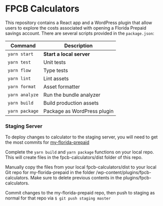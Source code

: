 # FPCB Calculators

This repository contains a React app and a WordPress plugin that allow users to explore the costs associated with opening a Florida Prepaid savings account. There are several scripts provided in the `package.json`:

| Command        | Description                 |
| -------------- | --------------------------- |
| `yarn start`   | **Start a local server**    |
| `yarn test`    | Unit tests                  |
| `yarn flow`    | Type tests                  |
| `yarn lint`    | Lint assets                 |
| `yarn format`  | Asset formatter             |
| `yarn analyze` | Run the bundle analyzer     |
| `yarn build`   | Build production assets     |
| `yarn package` | Package as WordPress plugin |

### Staging Server

To deploy changes to calculator to the staging server, you will need to get the most commits for [my-florida-prepaid](https://github.com/sjpdigital/my-florida-prepaid)

Complete the `yarn build` and `yarn package` functions on your local repo. This will create files in the fpcb-calculators⁩/dist folder of this repo.

Manually copy the files from your local fpcb-calculators⁩/dist to your local Git repo for my-florida-prepaid in the folder /wp-content⁩/plugins⁩/fpcb-calculators⁩. Make sure to delete previous contents in the plugins/fpcb-calculators.

Commit changes to the my-florida-prepaid repo, then push to staging as normal for that repo via
`$ git push staging master`

